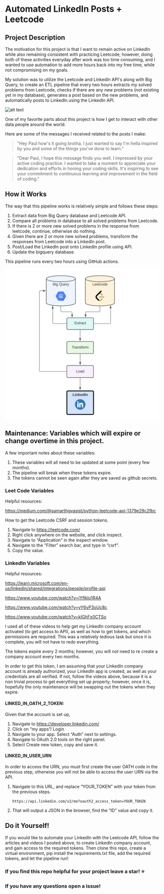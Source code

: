 # Automated LinkedIn Posts + Leetcode

## Project Description
The motivation for this project is that I want to remain active on LinkedIn while also remaining consistent with practicing Leetcode; however, doing both of these activities everyday after work was too time consuming, and I wanted to use automation to add more hours back into my free time, while not compromising on my goals.

My solution was to utilize the Leetcode and LinkedIn API's along with Big Query, to create an ETL pipeline that every two hours extracts my solved problems from Leetcode, checks if there are any new problems (not existing yet in my database), generates a post based on the new problems, and automatically posts to LinkedIn using the LinkedIn API. 

![alt text](images/linked_in.gif)

One of my favorite parts about this project is how I get to interact with other data people around the world.

Here are some of the messages I received related to the posts I make:

> "Hey Paul how's it going brotha. I just wanted to say I'm hella inspired by you and some of the things you've done to learn."

> "Dear Paul, I hope this message finds you well. I impressed by your active coding practice. I wanted to take a moment to appreciate your dedication and efforts in honing your coding skills. It's inspiring to see your commitment to continuous learning and improvement in the field of coding." 

## How it Works

The way that this pipeline works is relatively simple and follows these steps:
1. Extract data from Big Query database and Leetcode API.
2. Compare all problems in database to all solved problems from Leetcode.
3. If there is 2 or more new solved problems in the response from leetcode, continue, otherwise do nothing.
4. Given there are 2 or more new solved problems, transform the responses from Leetcode into a LinkedIn post.
5. Post/Load the LinkedIn post onto LinkedIn profile using API.
6. Update the bigquery database.

This pipeline runs every two hours using GitHub actions. 

![alt text](images/ETL.png)

## Maintenance: Variables which will expire or change overtime in this project.

A few important notes about these variables: 

1. These variables will all need to be updated at some point (every few months). 
2. The pipeline will break when these tokens expire. 
3. The tokens cannot be seen again after they are saved as github secrets.  

### Leet Code Variables
Helpful resources:

https://medium.com/@samarthgvasist/python-leetcode-api-1379e29c2fbc

How to get the Leetcode CSRF and session tokens.
1. Navigate to https://leetcode.com/
2. Right click anywhere on the website, and click inspect.
3. Navigate to “Application” in the inspect window. 
4. Navigate to the “Filter” search bar, and type in “csrf”.
5. Copy the value.

### LinkedIn Variables

Helpful resources:

https://learn.microsoft.com/en-us/linkedin/shared/integrations/people/profile-api

https://www.youtube.com/watch?v=jYflkIo1R4A

https://www.youtube.com/watch?v=yY6yP3oUc8c

https://www.youtube.com/watch?v=klGhFx0CTSo

I used all of these videos to help get my LinkedIn company account activated (to get access to API), as well as how to get tokens, and which permissions are required. This was a relatively tedious task but once it is complete, you will not have to redo everything.

The tokens expire every 2 months; however, you will *not* need to re create a company account every two months.

In order to get this token, I am assuming that your LinkedIn company account is already authorized, your LinkedIn app is created, as well as your credentials are all verified. If not, follow the videos above, because it is a non trivial process to get everything set up properly; however, once it is, hopefully the only maintenance will be swapping out the tokens when they expire.

#### LINKED_IN_OATH_2_TOKEN:

Given that the account is set up,

1. Navigate to https://developer.linkedin.com/ 
2. Click on “my apps”/ Login
3. Navigate to your app. Select “Auth” next to settings.
4. Navigate to OAuth 2.0 tools on the right panel. 
5. Select Create new token, copy and save it. 

#### LINKED_IN_USER_URN

In order to access the URN, you must first create the user OATH code in the previous step, otherwise you will not be able to access the user URN via the API. 

1. Navigate to this URL, and replace “YOUR_TOKEN” with your token from the previous steps. 
    
    ```
    https://api.linkedin.com/v2/me?oauth2_access_token=YOUR_TOKEN
    ```
    
2. That will output a JSON in the browser, find the “ID” value and copy it.

## Do it Yourself! 
If you would like to automate your LinkedIn with the Leetcode API, follow the articles and videos I posted above, to create LinkedIn company account, and gain access to the required tokens. Then clone this repo, create a virtual environment, pip install the requirements.txt file, add the required tokens, and let the pipeline run! 

### If you find this repo helpful for your project leave a star! ⭐

### If you have any questions open a issue!










